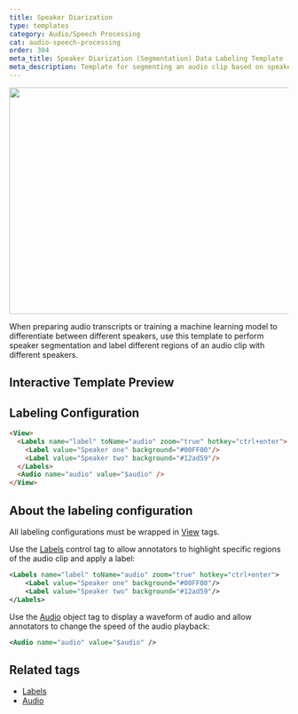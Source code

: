 ```yaml
---
title: Speaker Diarization
type: templates
category: Audio/Speech Processing
cat: audio-speech-processing
order: 304
meta_title: Speaker Diarization (Segmentation) Data Labeling Template
meta_description: Template for segmenting an audio clip based on speaker with Label Studio for your machine learning and data science projects.
---
```


<img src="/images/templates/speaker-segmentation.png" alt="" class="gif-border" width="552px" height="408px" />

When preparing audio transcripts or training a machine learning model to differentiate between different speakers, use this template to perform speaker segmentation and label different regions of an audio clip with different speakers. 

## Interactive Template Preview

<div id="main-preview"></div>

## Labeling Configuration

```html
<View>
  <Labels name="label" toName="audio" zoom="true" hotkey="ctrl+enter">
    <Label value="Speaker one" background="#00FF00"/>
    <Label value="Speaker two" background="#12ad59"/>
  </Labels>
  <Audio name="audio" value="$audio" />
</View>
```

## About the labeling configuration

All labeling configurations must be wrapped in [View](/tags/view.html) tags.

Use the [Labels](/tags/labels.html) control tag to allow annotators to highlight specific regions of the audio clip and apply a label:
```xml
<Labels name="label" toName="audio" zoom="true" hotkey="ctrl+enter">
    <Label value="Speaker one" background="#00FF00"/>
    <Label value="Speaker two" background="#12ad59"/>
</Labels>
```

Use the [Audio](/tags/audio.html) object tag to display a waveform of audio and allow annotators to change the speed of the audio playback:
```xml
<Audio name="audio" value="$audio" />
```

## Related tags

- [Labels](/tags/labels.html)
- [Audio](/tags/audio.html)

